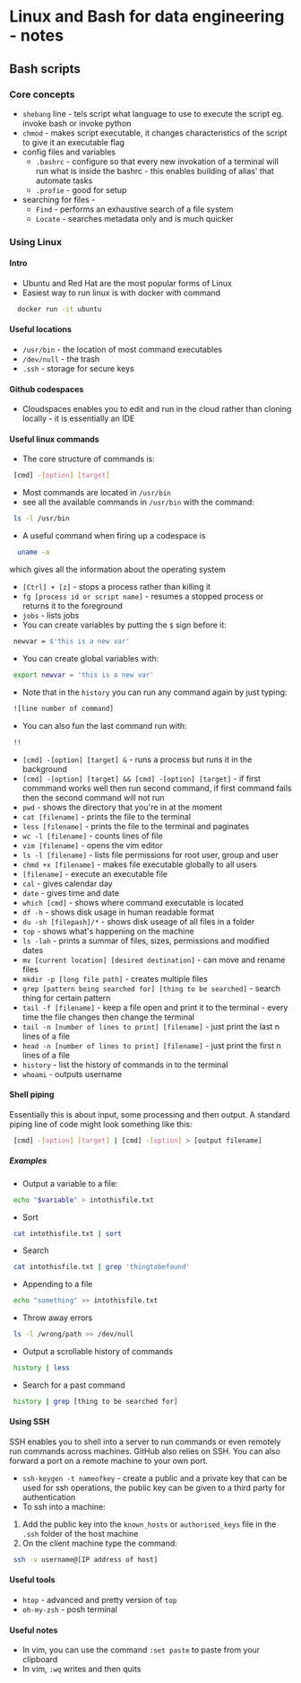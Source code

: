 # Linux and Bash for data engineering - notes
## Bash scripts
### Core concepts
* `shebang` line - tels script what language to use to execute the script eg. invoke bash or invoke python
* `chmod` - makes script executable, it changes characteristics of the script to give it an executable flag
* config files and variables
  - `.bashrc` - configure so that every new invokation of a terminal will run what is inside the bashrc - this enables building of alias' that automate tasks
  - `.profie` - good for setup
* searching for files -
  - `Find` - performs an exhaustive search of a file system
  - `Locate` - searches metadata only and is much quicker
### Using Linux
#### Intro
* Ubuntu and Red Hat are the most popular forms of Linux
* Easiest way to run linux is with docker with command
```bash
  docker run -it ubuntu
```
#### Useful locations
* `/usr/bin` - the location of most command executables
* `/dev/null` - the trash
* `.ssh` - storage for secure keys
#### Github codespaces
* Cloudspaces enables you to edit and run in the cloud rather than cloning locally - it is essentially an IDE
#### Useful linux commands
* The core structure of commands is:
```bash
 [cmd] -[option] [target]
```
* Most commands are located in `/usr/bin`
* see all the available commands in `/usr/bin` with the command:
```bash
 ls -l /usr/bin
```
* A useful command when firing up a codespace is
```bash
  uname -a
```
which gives all the information about the operating system
* `[Ctrl] + [z]` - stops a process rather than killing it
* `fg [process id or script name]` - resumes a stopped process or returns it to the foreground
* `jobs` - lists jobs
* You can create variables by putting the `$` sign before it:
```bash
 newvar = $'this is a new var'
```
* You can create global variables with:
```bash
 export newvar = 'this is a new var'
```
* Note that in the `history` you can run any command again by just typing:
```bash
 ![line number of command]
```
* You can also fun the last command run with:
```bash
 !!
```
* `[cmd] -[option] [target] &` - runs a process but runs it in the background
* `[cmd] -[option] [target] && [cmd] -[option] [target]` - if first commmand works well then run second command, if first command fails then the second command will not run
* `pwd` - shows the directory that you're in at the moment
* `cat [filename]` - prints the file to the terminal
* `less [filename]` - prints the file to the terminal and paginates
* `wc -l [filename]` - counts lines of file
* `vim [filename]` - opens the vim editor
* `ls -l [filename]` - lists file permissions for root user, group and user
* `chmd +x [filename]` - makes file executable globally to all users
* `[filename]` - execute an executable file
* `cal` - gives calendar day
* `date` - gives time and date
* `which [cmd]` - shows where command executable is located
* `df -h` - shows disk usage in human readable format
* `du -sh [filepash]/*` - shows disk useage of all files in a folder
* `top` - shows what's happening on the machine
* `ls -lah` - prints a summar of files, sizes, permissions and modified dates
* `mv [current location] [desired destination]` - can move and rename files
* `mkdir -p [long file path]` - creates multiple files
* `grep [pattern being searched for] [thing to be searched]` - search thing for certain pattern
*  `tail -f [filename]` - keep a file open and print it to the terminal - every time the file changes then change the terminal
*  `tail -n [number of lines to print] [filename]` - just print the last n lines of a file
*  `head -n [number of lines to print] [filename]` - just print the first n lines of a file
* `history` - list the history of commands in to the terminal
* `whoami` - outputs username
#### Shell piping
Essentially this is about input, some processing and then output.
A standard piping line of code might look something like this:
```bash
 [cmd] -[option] [target] | [cmd] -[option] > [output filename]
```
##### Examples
* Output a variable to a file:
```bash
 echo "$variable" > intothisfile.txt
```
* Sort
```bash
 cat intothisfile.txt | sort
```
* Search
```bash
 cat intothisfile.txt | grep 'thingtobefound'
```
* Appending to a file
```bash
 echo "something" >> intothisfile.txt
```
* Throw away errors
```bash
 ls -l /wrong/path >> /dev/null
```
* Output a scrollable history of commands
```bash
 history | less
```
* Search for a past command
```bash
 history | grep [thing to be searched for]
```
#### Using SSH
SSH enables you to shell into a server to run commands or even remotely run commands across machines. GitHub also relies on SSH. You can also forward a port on a remote machine to your own port.
* `ssh-keygen -t nameofkey` - create a public and a private key that can be used for ssh operations, the public key can be given to a third party for authentication
* To ssh into a machine:
 1. Add the public key into the `known_hosts` or `authorised_keys` file in the `.ssh` folder of the host machine
 2. On the client machine type the command:
 ```bash
  ssh -v username@[IP address of host]
 ```
#### Useful tools
* `htop` - advanced and pretty version of `top`
* `oh-my-zsh` - posh terminal
#### Useful notes
* In vim, you can use the command `:set paste` to paste from your clipboard
* In vim, `:wq` writes and then quits
